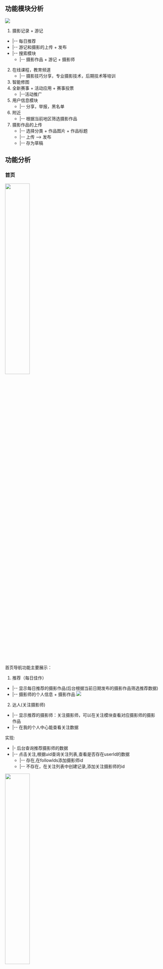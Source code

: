 
## 功能模块分析

![](assets/1_千途-fd3fc440.png)

1. 摄影记录 + 游记
  * |-- 每日推荐
  * |-- 游记和摄影的上传 + 发布
  * |-- 搜索模块
    * |-- 摄影作品 + 游记 + 摄影师
2. 在线课程，教育频道
   * |-- 摄影技巧分享，专业摄影技术，后期技术等培训
3. 智能修图
4. 全新赛事 + 活动应用 + 赛事投票
    * |--活动推广
5. 用户信息模块
    * |-- 分享，举报，黑名单
6. 附近
    * |-- 根据当前地区筛选摄影作品
7. 摄影作品的上传
    * |-- 选择分类 + 作品图片 + 作品标题
    * |-- 上传 --> 发布
    * |-- 存为草稿


## 功能分析
### 首页
<img src="assets/1_千途-4d0b3992.jpg" width="40%"/>

首页导航功能主要展示：

1. 推荐（每日佳作）
  * |-- 显示每日推荐的摄影作品(后台根据当前日期发布的摄影作品筛选推荐数据)
  * |-- 摄影师的个人信息 + 摄影作品
![](assets/1_千途-a4082249.png)    


2. 达人(关注摄影师)
  * |-- 显示推荐的摄影师：关注摄影师，可以在关注模块查看对应摄影师的摄影作品
  * |-- 在我的个人中心能查看关注数据

实现:
  * |- 后台查询推荐摄影师的数据
  * |-- 点击关注,根据uid查询关注列表,查看是否存在userId的数据
    * |-- 存在,在followIds添加摄影师id
    * |-- 不存在，在关注列表中创建记录,添加关注摄影师的id
<img src="assets/1_千途-40031bde.png" width="40%"/>


3. 赛事模块(后面分析)
  * |-- 显示所有赛事活动, 由赞助商发布的
4. 活动(后面分析)
  * |-- 限时报名活动列表数据
  * |-- 我的活动模块
    * |-- 我发起的
    * |-- 我参加的
5. 修图模块(后面分析)
    |-- 修图模块需要访问web网页端,选择AI只能修图或是人工精修,移动端只显示网页连接信息

6. 排行榜模块
  * |-- 根据用户的摄影作品的点赞总数 按照 日榜/月榜/总榜 进行排序(只显示前15名)
  * |-- 日榜 : 查询摄影师所有的当天摄影作品的点赞数之和
      * |-- 使用redis zset实现topN排序，缓存点赞数,当用户当天摄影作品被点击时,摄影师对应的点赞数+1
  * |-- 月榜 ：查询摄影师当月所有摄影作品的点赞数之和
      * |-- 当用户当天摄影作品被点击时,摄影师对应的点赞数+1
  * |-- 总榜 : 查询摄影师所有作品的点赞数之和

![](assets/1_千途-2e79b7f4.png)

7. 消息通知模块
  * |-- 评论通知(当用户的摄影作品被评论时，需要使用极光推送，推送消息)
  * |-- 系统通知(由后台管理人员通过极光推送平台推送给对应客户系统消息)

<img src="assets/1_千途-d818f731.png" width="40%">

8. 搜索模块
  * |-- 根据相关地区关键字搜索摄影作品 + 游记 + 摄影师
6. 主页页面展示数据
  * |-- 推荐游记(分页显示)
  * |-- 摄影作品(分页显示:按照点赞数进行排序) ： 按照摄影分类进行筛选
  * |-- 最新摄影作品



8. 摄影作品详情页面 （mongodb + redis 统计数据）
  * |-- 显示相关摄影图片
  * |-- 评论(点赞) + 收藏 + 点赞 + 分享(个数)
  * 评论模块:
    * 使用mongodb记录评论信息和用户信息, type 用来区分是作品的评论还是评论的评论s
    * 评论点赞 : 使用点赞集合保存评论用户，判断用户是否点赞
    * 评论数: 保存redis中的评论数+1
  * 收藏模块:
    * 保存收藏数据（收藏列表）
    * 数据库中的摄影作品，收藏数+1
  * 点赞 :
    * 保存点赞数(点赞列表)
    * 数据库中的摄影作品，点赞数+1
    * 修改redis 中排行榜数据 :
       |-- 如果当前摄影是今天发布，日榜 ， 月榜 ，总榜 +1
  * 分享
    * 安卓端实现分享功能
    * 修改redis中分享数据


<img src="assets/1_千途-9bd00f38.png" width="40%">-----<img src="assets/1_千途-6aa12399.jpg" width="40%"/>

9. 游记详情界面


## 附近页面
1. 显示相关地区的摄影作品数据,（根据前端传的经纬度计算）
2. 显示推荐游记数据(后端管理推荐游记列表,实现推荐功能)

<img src="assets/1_千途-506429ca.jpg" width="40%"/>



## 游记+摄影作品发布
1. 游记发布
需求分析:
  * |-- 游记标题
  * |-- 游记目的地
  * |-- 游记经典的位置定点信息
  * |-- 游记图片 + 文字描述(生成预览效果)
    * |-- 更换模板北京图片 + 封面,生成html文本数据传送到后台进行审批处理
    * |-- 不发布数据，保存到草稿箱

<img src="assets/1_千途-7d2ec123.jpg" width="40%"/>

```java
--游记实体类--
t_travel{
`id`
`dest_id`  //目的地
`author_id`  //作者id
`title`  //游记标题
`summary`  //游记摘要
`coverUrl`  //游记封面
`createTime`  //创建时间
`releaseTime` //发布时间
`isPublic`  //是否发布
`replynum`  //评论
`favornum`  //点赞
`sharenum` //分享
`thumbsupnum` //点赞数
`state`  //游记状态  :
}
---游记内容---
t_travelcontent{
  id,
  content
}


----游记推荐----
t_travel_conment{
  `id`
  `travel_id`
  `title`
  `subTitle`
  `coverUrl`
  `state`
  `sequence`
}

```

2. 摄影作品发布
  * |-- 作品的标题
  * |-- 设置作品的分类
  * |-- 添加作品的图片 + 位置定点
  * |-- 作品发布后需要进行审核,审核通过后，发布作品,通知用户审核通过
<img src="assets/1_千途-945e4fae.png" width="40%"/>

### 实体分析
**摄影作品**
```java
-- 摄影作品 --
t_photo{
  id,
  title, //作品标题
  photo_type,  // 摄影作品的分类类别
  t_photo_img,//摄影图片
  themeBg //主题背景
  replynum//评论数
  favornum// 收藏数
  thumbsupnum// 点赞数
  sharenum// 分享数
  publishTime//发布时间
  createTime// 创建时间
  authorId //作者的id
  status// 状态--> 审批/草稿/
}
t_photo_img{
  id,
  local,  // 地址名称
  longitude , //经度
  latitude, // 纬度
  content  //描述信息
}

-- 中间表保存摄影作品和分类信息 --
t_photo_type_relation{
  type_id,
  photo_id
}


--摄影推荐--
t_photo_recommend{
  `id`
  `photo_id` //推荐照片
  `title`  
  `subTitle`
  `coverUrl`
  `state`
  `sequence`
   authorId  // 推荐作者id
}

-- 摄影分类 --
t_photo_type{
  id,
  title,
  logo
}
```

## 关注模块
1. 显示用户关注的摄影师的摄影作品,可以按照摄影分类进行数据筛选
2. 显示关注的其他用户的游记数据
2. 尚未关注用户时显示系统推荐的游记数据和摄影数据

业务逻辑分析:
1. 在关注列表中查询是否有userId记录
  * |-- 有，查询关联的follweIds关注的摄影师的ids
    * |--根据关注用户的ids查询相关的摄影作品和游记数据(时间为当前时间)
  * |-- 没有查询系统推荐的游记数据和摄影数据
    * |-- 查询推荐列表关联的推荐游记庶几乎+推荐摄影数据

<img src="assets/1_千途-0ea3129e.jpg" width="40%"/>  <img src="assets/1_千途-ad5770b2.jpg" width="40%"/>


## 个人中心模块
#### 需求分析:
1. 显示用户个人信息数据 : 关注 + 粉丝 + 获赞 + 昵称 + 签名
2. 用户相关的 摄影作品 + 游记 + 收藏数据

<img src="assets/1_千途-61dc8a3f.jpg" width="40%"/>  <img src="assets/1_千途-08deb6e4.png" width="40%"/>



## 赛事模块
显示所有赛事活动, 由赞助商发布的摄影作品投票活动,用户可以通过投稿个人作品，在投票中获得票数较高的获得赞助商提供的相关奖品


![](assets/1_千途-9a9ed9f3.png)

```
--- 赛事实体 ---
t_match{
  id,
  match_title, // 赛事标题
  status, // 赛事状态   投稿中/已截稿
  publishTime，  //发布时间
  endTime ,  // 截至时间
  t_match_content,   //投稿介绍
  t_contribute[]  //投稿作品数据
}
t_match_content{
  id,content   
}

--投稿作品--
t_contribute{
  id,
  imgs,  //投稿作品
  authorId,  //投稿用户
  title,  //投稿名称
  content, //投稿内容
  realName, //真实姓名
  linkPhone  //联系方式
  ticket  // 票数
  createTime  //投稿时间
  publishTime  // 发布时间
  status // 待审核/审核通过
}
```

### 赛事详情页面
#### 需求分析:
1. 显示赛事的相关介绍
2. 显示已经投稿的摄影作品和我的作品
3. 票数排行榜页面按照投票数显示前十名作品数据
4. 投票功能
  * 限制用户一天只能投一次票,需要验证用户的登陆token
  * 防止用户刷票 ：使用接口防刷限流
  * 多请求处理票数时，使用mq队列处理投票请求,投票成功后


#### 业务实现:
1. 赛事发布 : 后台管理页面发布赛事相关活动
2. 摄影师投稿 :
  * 用户通过上传摄影作品+联系方式+真实姓名+作品描述到后台管理
  * 用户投稿后由后台管理页面进行审核,审核通过通过消息推送发送系统通知通知用户
3. 用户作品审核通过后，在已投稿作品，和我的作品中可以查询已经审核通过的作品(按照发布时间进行排序)
4. 赛事投票功能 : (高并发场景)
  * 验证用户是否登陆
  * 使用redis list 记录用户投票信息，如果用户已经投票,提示用户已经投过了
    * |-- key: xxx:活动id:作品id
    * |-- value : uid1,uid2
  * 使用MQ 消息队列做削峰处理，处理多个投票请求,异步处理请求信息,修改数据库投票数
    * |-- 投票成功后,添加将用户id添加到redis中,设置过期时间为 1天
    * |-- 修改投票排行榜数据,对应作品的积分store +1
  * 使用redis zset 保存投票数据,实现票数排行榜
    * |-- key:xxx:活动id:作品id
    * |-- value : json(投稿信息)
    * |-- store : 票数
  * 隐藏投票地址 + 验证码 + 接口防刷：同一个ip 不能同时访问同一个接口多次

#### 赛事页面


  <img src="assets/1_千途-f174ecb1.jpg" width="33%"/><img src="assets/1_千途-01770e08.jpg" width="33%"/> <img src="assets/1_千途-da05b8ae.jpg" width="33%"/>



## 活动

#### 需求分析:
1. 用户通过发布摄影活动
2. 发布活动时需要限制活动的认数 + 行程(时间) + 出发地和目的地 +报名者需要提供的信息 + 集合地点的设置
3. 用户报名活动时后需要填写个人报名信息,需要退团时需要提前一天取消订单
  * 如果是免费活动时，会有高并发业务场景，需要进行处理
  * 用户下单后,生成订单数据,通知用户报名成功
  * 多个请求访问活动数据,需要限制用户是否已经参加过这个活动
  * 活动过期时不能参加
  * 判断活动限制人数是否足够

#### 业务逻辑实现分析
1. 创建活动 : 用户创建活动后，由后台人员进行审核，审核通过后结果通知用户
2. 参加活动（高并发场景）
  * 判断用户是否登陆
  * 判断活动的时间是否过期
  * 判断用户是否已经参加过这个活动
    * |-- 定义一个t_seckill_order,防止重复下单,针对一场的限时活动，一个用户只能参加一次（使用redis做数据缓存）
  * 判断活动限制人数是否足够
    * |-- 使用redis 做原子性递增,判断活动当前人数是否大于限制个数(并发环境下)
  * 使用MQ 消息队列做削峰处理，异步处理多个订单请求
    * |-- 在订单队列监听中处理订单请求,下单成功后，发送系统通知用户
    * |-- 下单失败，需要进行活动名额回补
  * 防止超卖问题 ： 需要在下单时使用乐观锁 where currentCount&lt;countLimit -->当前参加人数<人数限制

优化:
* 控制下单人数优化:
  * 利用redis的原子性控制下单人数，redis 是单线程不会存在并发问题
  * |-- 初始化时，保存所有订单数据的预库存数据到redis中（string类型）
  * |-- 每次下单时，decr操作减去redis中的库存
  * |-- 库存预热在发布活动时进行初始化
* 防止用户重复点击--> 实现防刷限流


### 活动页面

活动列表--活动详情
<img src="assets/1_千途-b6e4438f.png" width="33%"/> <img src="assets/1_千途-b757f04f.jpg" width="33%"/>

创建互动--基本信息
<img src="assets/1_千途-11dc3917.jpg" width="33%"/><img src="assets/1_千途-387b073e.jpg" width="33%"/>

#### 实体分析

```
----活动----
t_action{
  id
  coverUrl // 活动封面
  type  // 活动类型 ： 采风/自驾/户外
  payType //活动费用 : AA/免费/商业
  countLimit  //人数限制--> 限定多少人可以参加
  currentCount // 当前报名的人数
  status  // 审核通过/待审核/拒绝

  ---基本信息
  theme   //活动主题
  startTime  //活动开始时间+结束时间
  endTime
  origin  //出发地
  destination  //目的地

  ---集合地点设置--
  local,  // 地址名称
  longitude , //经度
  latitude, // 纬度
  assembleTime   // 集合时间
  ---

  --活动说明--
  actionContent   // 活动说明html
}
-- 活动详情信息---
actionContent{
  id,content
}

---活动订单---
t_action_order{
  `order_no` // 订单编号--> 使用雪花算法
  `action_id`   // 活动的id
  `action_cover_Url` //活动的封面
  `status`  //订单状态 : 未支付/已支付/超时取消/手动取消
  `create_date` //创建时间
}

-- 用户判断用户是否参加过这个活动--
t_seckill_order` {
  `id`
  `user_id` //用户的id
  `order_no`  //订单的编号
  `seckill_action_id` //订单
}

```




### 摄影师实体
```java
//----用户数据---
t_userInfo{
  `id`
  `nickname`  
  `phone`  
  `email`  
  `password`
  sex
  `level`
  `city`  
  `birthday
  `headImgUrl`  
  `info`
  `state`
  isRecommend  // 是否推荐
  thumbsupTotalNum  // 总体的点赞数
  fansNum // 粉丝的数量
}

-- 关注列表 --
t_follow{
  id,
  userId, // 用户id
  followIds, // 用户关注的id (json数据保存)
  fansIds //用户的粉丝id （json数据保存）
}


```

### 评论列表
```java
class PhotoComment implements Serializable {
   public static final int PHOTO_COMMENT_TYPE_COMMENT = 0; //普通评论
   public static final int PHOTO_COMMENT_TYPE = 1; //评论的评论
   //----------前端传递数据---------
   @Id
   private String id;  //id
   private Long photoId;  //游记id
   private String photoTitle; //游记标题
   private String content;  //评论内容
   private int type = PHOTO_COMMENT_TYPE_COMMENT; //评论类别

   //-----------后端设置数据---------
   private Long userId;    //用户id
   private String username; //用户名
   private String headUrl;   // 用户头像
   private String city;
   private int level;

   private Date createTime; //创建时间
   private photoComment refComment;  //关联的评论

   private int thumbupnum;     //点赞数
   private List<Long> thumbuplist = new ArrayList<>(); //保存评论点赞人的id

}
```


### 收藏列表
记录收藏的数据,用于查询用户收藏数据
```
t_favor{
  id,
  actionTime,
  userId,  // 收藏用户的id
  type,  // 收藏游记/摄影作品
  targetId  // 游记的id /摄影的id
}
```



## 修图

#### 需求分析:
1. 修图模块需要访问web网页端,选择AI只能修图或是人工精修,移动端只显示网页连接信息
2. 网页端首页显示修图技师的页面，按照销量 | 评价 | 价格进行排序
3. 用户选择修图技师,需要通过添加需要修的图片和需求描述,提交订单
  * |-- 如果用户积分不足，需要用户充值积分
4. 下单成功后,扣除用户账户上对应的积分，设置订单状态为已支付
  * |-- 当订单状态为已完成状态时，才将积分数据转发给修图技师



## 微服务服务构建
```
消息通知服务
活动服务
赛事服务
会员服务
redis 缓存服务
搜索服务
游记和摄影应用服务

后台管理项目
移动端接口应用
```
